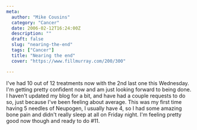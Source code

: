 ```yaml
---
meta:
  author: "Mike Cousins"
  category: "Cancer"
  date: 2006-02-12T16:24:00Z
  description: ""
  draft: false
  slug: "nearing-the-end"
  tags: ["Cancer"]
  title: "Nearing the end"
  cover: "https://www.fillmurray.com/200/300"

---
```


I've had 10 out of 12 treatments now with the 2nd last one this Wednesday. I'm
getting pretty confident now and am just looking forward to being done. I
haven't updated my blog for a bit, and have had a couple requests to do so, just
because I've been feeling about average. This was my first time having 5 needles
of Neupogen, I usually have 4, so I had some amazing bone pain and didn't really
sleep at all on Friday night. I'm feeling pretty good now though and ready to do
#11.